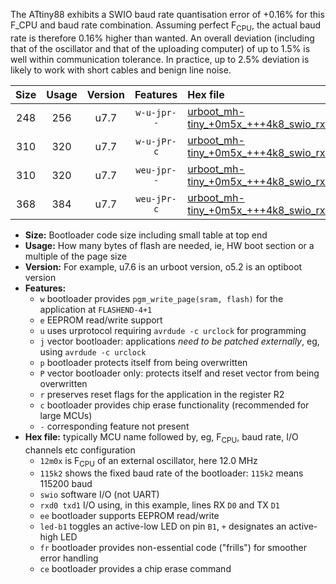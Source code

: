 The ATtiny88 exhibits a SWIO baud rate quantisation error of +0.16% for this F_CPU and baud rate combination. Assuming perfect F<sub>CPU</sub>, the actual baud rate is therefore 0.16% higher than wanted. An overall deviation (including that of the oscillator and that of the uploading computer) of up to 1.5% is well within communication tolerance. In practice, up to 2.5% deviation is likely to work with short cables and benign line noise.

|Size|Usage|Version|Features|Hex file|
|:-:|:-:|:-:|:-:|:--|
|248|256|u7.7|`w-u-jpr--`|[urboot_mh-tiny_+0m5x_+++4k8_swio_rxd7_txd6_led+d0.hex](https://raw.githubusercontent.com/stefanrueger/urboot.hex/main/boards/mh-tiny/external_oscillator/fcpu_+0m5x/br_+++4k8/urboot_mh-tiny_+0m5x_+++4k8_swio_rxd7_txd6_led+d0.hex)|
|310|320|u7.7|`w-u-jPr-c`|[urboot_mh-tiny_+0m5x_+++4k8_swio_rxd7_txd6_led+d0_fr_ce.hex](https://raw.githubusercontent.com/stefanrueger/urboot.hex/main/boards/mh-tiny/external_oscillator/fcpu_+0m5x/br_+++4k8/urboot_mh-tiny_+0m5x_+++4k8_swio_rxd7_txd6_led+d0_fr_ce.hex)|
|310|320|u7.7|`weu-jpr--`|[urboot_mh-tiny_+0m5x_+++4k8_swio_rxd7_txd6_ee_led+d0.hex](https://raw.githubusercontent.com/stefanrueger/urboot.hex/main/boards/mh-tiny/external_oscillator/fcpu_+0m5x/br_+++4k8/urboot_mh-tiny_+0m5x_+++4k8_swio_rxd7_txd6_ee_led+d0.hex)|
|368|384|u7.7|`weu-jPr-c`|[urboot_mh-tiny_+0m5x_+++4k8_swio_rxd7_txd6_ee_led+d0_fr_ce.hex](https://raw.githubusercontent.com/stefanrueger/urboot.hex/main/boards/mh-tiny/external_oscillator/fcpu_+0m5x/br_+++4k8/urboot_mh-tiny_+0m5x_+++4k8_swio_rxd7_txd6_ee_led+d0_fr_ce.hex)|

- **Size:** Bootloader code size including small table at top end
- **Usage:** How many bytes of flash are needed, ie, HW boot section or a multiple of the page size
- **Version:** For example, u7.6 is an urboot version, o5.2 is an optiboot version
- **Features:**
  + `w` bootloader provides `pgm_write_page(sram, flash)` for the application at `FLASHEND-4+1`
  + `e` EEPROM read/write support
  + `u` uses urprotocol requiring `avrdude -c urclock` for programming
  + `j` vector bootloader: applications *need to be patched externally*, eg, using `avrdude -c urclock`
  + `p` bootloader protects itself from being overwritten
  + `P` vector bootloader only: protects itself and reset vector from being overwritten
  + `r` preserves reset flags for the application in the register R2
  + `c` bootloader provides chip erase functionality (recommended for large MCUs)
  + `-` corresponding feature not present
- **Hex file:** typically MCU name followed by, eg, F<sub>CPU</sub>, baud rate, I/O channels etc configuration
  + `12m0x` is F<sub>CPU</sub> of an external oscillator, here 12.0 MHz
  + `115k2` shows the fixed baud rate of the bootloader: `115k2` means 115200 baud
  + `swio` software I/O (not UART)
  + `rxd0 txd1` I/O using, in this example, lines RX `D0` and TX `D1`
  + `ee` bootloader supports EEPROM read/write
  + `led-b1` toggles an active-low LED on pin `B1`, `+` designates an active-high LED
  + `fr` bootloader provides non-essential code ("frills") for smoother error handling
  + `ce` bootloader provides a chip erase command
